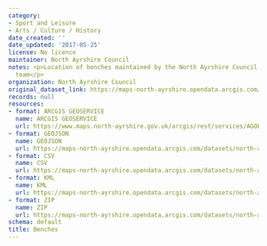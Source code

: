 ```yaml
---
category:
- Sport and Leisure
- Arts / Culture / History
date_created: ''
date_updated: '2017-05-25'
license: No licence
maintainer: North Ayrshire Council
notes: <p>Location of benches maintained by the North Ayrshire Council Streetscene
  team</p>
organization: North Ayrshire Council
original_dataset_link: https://maps-north-ayrshire.opendata.arcgis.com/maps/north-ayrshire::benches
records: null
resources:
- format: ARCGIS GEOSERVICE
  name: ARCGIS GEOSERVICE
  url: https://www.maps.north-ayrshire.gov.uk/arcgis/rest/services/AGOL/Open_Data_Portal2/MapServer/5
- format: GEOJSON
  name: GEOJSON
  url: https://maps-north-ayrshire.opendata.arcgis.com/datasets/north-ayrshire::benches.geojson?outSR=%7B%22latestWkid%22%3A27700%2C%22wkid%22%3A27700%7D
- format: CSV
  name: CSV
  url: https://maps-north-ayrshire.opendata.arcgis.com/datasets/north-ayrshire::benches.csv?outSR=%7B%22latestWkid%22%3A27700%2C%22wkid%22%3A27700%7D
- format: KML
  name: KML
  url: https://maps-north-ayrshire.opendata.arcgis.com/datasets/north-ayrshire::benches.kml?outSR=%7B%22latestWkid%22%3A27700%2C%22wkid%22%3A27700%7D
- format: ZIP
  name: ZIP
  url: https://maps-north-ayrshire.opendata.arcgis.com/datasets/north-ayrshire::benches.zip?outSR=%7B%22latestWkid%22%3A27700%2C%22wkid%22%3A27700%7D
schema: default
title: Benches
---
```

